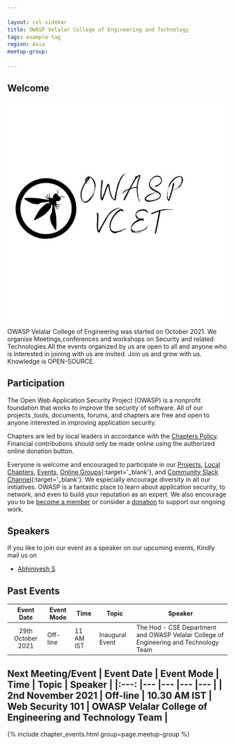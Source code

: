 ```yaml
---

layout: col-sidebar
title: OWASP Velalar College of Engineering and Technology
tags: example-tag
region: Asia
meetup-group:

---
```



## Welcome
<img src="https://github.com/OWASP/www-chapter-velalar-college-of-engineering-and-technology/blob/main/assets/images/Add%20a%20heading.png?raw=true"/>

OWASP Velalar College of Engineering was started on October 2021. We organise Meetings,conferences and workshops on Security and related Technologies.All the events organized by us are open to all and anyone who is interested in joining with us are invited. Join us and grow with us. Knowledge is OPEN-SOURCE.

## Participation
The Open Web Application Security Project (OWASP) is a nonprofit foundation that works to improve the security of software. All of our projects ,tools, documents, forums, and chapters are free and open to anyone interested in improving application security. 

Chapters are led by local leaders in accordance with the [Chapters Policy](/www-policy/operational/chapters). Financial contributions should only be made online using the authorized online donation button. 

Everyone is welcome and encouraged to participate in our [Projects](/projects/), [Local Chapters](/chapters/), [Events](/events/), [Online Groups](https://groups.google.com/a/owasp.com/){:target='_blank'}, and [Community Slack Channel](https://owasp.slack.com/){:target='_blank'}. We especially encourage diversity in all our initiatives. OWASP is a fantastic place to learn about application security, to network, and even to build your reputation as an expert. We also encourage you to be [become a member](/membership/) or consider a [donation](/donate/) to support our ongoing work.

## Speakers
If you like to join our event as a speaker on our upcoming events, Kindly mail us on
* [Abhinivesh S](mailto:abhi.nivesh@owasp.org)

## Past Events
| Event Date 	| Event Mode 	| Time 	| Topic 	| Speaker 	|
|:---:	|---	|---	|---	|---	|
| 29th October 2021 	| Off-line 	| 11 AM IST 	| Inaugural Event 	| The Hod - CSE Department and OWASP Velalar College of Engineering and Technology Team 	|

Next Meeting/Event <!-- You should keep this section as it will populate your meetup events -->
| Event Date 	| Event Mode 	| Time 	| Topic 	| Speaker 	|
|:---:	|---	|---	|---	|---	|
| 2nd November 2021 	| Off-line 	| 10.30 AM IST 	| Web Security 101 	| OWASP Velalar College of Engineering and Technology Team 	|
---------------------
{% include chapter_events.html group=page.meetup-group %}

